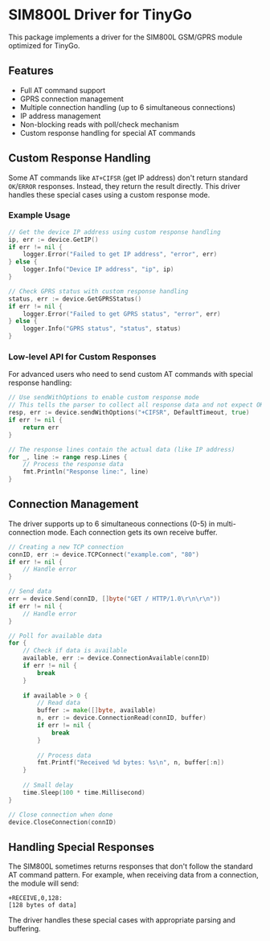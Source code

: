 # SIM800L Driver for TinyGo

This package implements a driver for the SIM800L GSM/GPRS module optimized for TinyGo.

## Features

- Full AT command support
- GPRS connection management
- Multiple connection handling (up to 6 simultaneous connections)
- IP address management
- Non-blocking reads with poll/check mechanism
- Custom response handling for special AT commands

## Custom Response Handling

Some AT commands like `AT+CIFSR` (get IP address) don't return standard `OK`/`ERROR` responses. 
Instead, they return the result directly. This driver handles these special cases using a custom response mode.

### Example Usage

```go
// Get the device IP address using custom response handling
ip, err := device.GetIP()
if err != nil {
    logger.Error("Failed to get IP address", "error", err)
} else {
    logger.Info("Device IP address", "ip", ip)
}

// Check GPRS status with custom response handling
status, err := device.GetGPRSStatus()
if err != nil {
    logger.Error("Failed to get GPRS status", "error", err)
} else {
    logger.Info("GPRS status", "status", status)
}
```

### Low-level API for Custom Responses

For advanced users who need to send custom AT commands with special response handling:

```go
// Use sendWithOptions to enable custom response mode
// This tells the parser to collect all response data and not expect OK/ERROR
resp, err := device.sendWithOptions("+CIFSR", DefaultTimeout, true)
if err != nil {
    return err
}

// The response lines contain the actual data (like IP address)
for _, line := range resp.Lines {
    // Process the response data
    fmt.Println("Response line:", line)
}
```

## Connection Management

The driver supports up to 6 simultaneous connections (0-5) in multi-connection mode.
Each connection gets its own receive buffer.

```go
// Creating a new TCP connection
connID, err := device.TCPConnect("example.com", "80")
if err != nil {
    // Handle error
}

// Send data
err = device.Send(connID, []byte("GET / HTTP/1.0\r\n\r\n"))
if err != nil {
    // Handle error
}

// Poll for available data
for {
    // Check if data is available
    available, err := device.ConnectionAvailable(connID)
    if err != nil {
        break
    }
    
    if available > 0 {
        // Read data
        buffer := make([]byte, available)
        n, err := device.ConnectionRead(connID, buffer)
        if err != nil {
            break
        }
        
        // Process data
        fmt.Printf("Received %d bytes: %s\n", n, buffer[:n])
    }
    
    // Small delay
    time.Sleep(100 * time.Millisecond)
}

// Close connection when done
device.CloseConnection(connID)
```

## Handling Special Responses

The SIM800L sometimes returns responses that don't follow the standard AT command pattern.
For example, when receiving data from a connection, the module will send:

```
+RECEIVE,0,128:
[128 bytes of data]
```

The driver handles these special cases with appropriate parsing and buffering.
